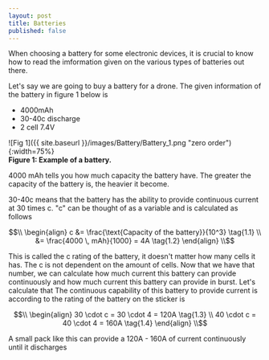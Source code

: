 ```yaml
---
layout: post
title: Batteries
published: false
---
```


When choosing a battery for some electronic devices, it is crucial to know how to read the imformation given on the various types of batteries out there.

Let's say we are going to buy a battery for a drone. The given information of the battery in figure 1 below is
* 4000mAh
* 30-40c discharge
* 2 cell 7.4V

![Fig 1]({{ site.baseurl }}/images/Battery/Battery_1.png "zero order"){:width=75%}  
**Figure 1: Example of a battery.**

4000 mAh tells you how much capacity the battery have. The greater the capacity of the battery is, the heavier it become. 

30-40c means that the battery has the ability to provide continuous current at 30 times c. "c" can be thought of as a variable and is calculated as follows

$$\\
\begin{align}
c &= \frac{\text{Capacity of the battery}}{10^3}   \tag{1.1} \\
&= \frac{4000 \, mAh}{1000} = 4A \tag{1.2}
\end{align}
\\$$

This is called the c rating of the battery, it doesn't matter how many cells it has. The c is not dependent on the amount of cells.
Now that we have that number, we can calculate how much current this battery can provide continuously and how much current this battery can provide in burst. Let's calculate that
The continuous capability of this battery to provide current is according to the rating of the battery on the sticker is

$$\\
\begin{align}
30 \cdot c = 30 \cdot 4 = 120A   \tag{1.3} \\
40 \cdot c = 40 \cdot 4 = 160A   \tag{1.4}
\end{align}
\\$$

A small pack like this can provide a 120A - 160A of current continuously until it discharges


